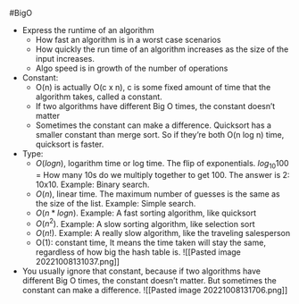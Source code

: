 
#BigO
- Express the runtime of an algorithm
	- How fast an algorithm is in a worst case scenarios
	- How quickly the run time of an algorithm increases as the size of the input increases.
	- Algo speed is in growth of the number of operations
- Constant: 
	- O(n) is actually O(c x n), c is some fixed amount of time that the algorithm takes, called  a constant. 
	- If two algorithms have different Big O times, the constant doesn’t matter
	- Sometimes the constant can make a difference. Quicksort has a smaller constant than merge sort. So if they’re both O(n log n) time, quicksort is faster.
- Type: 
	- $O(log n)$, logarithm time or log time. The flip of exponentials. $log_{10} 100$ = How many 10s do we multiply together to get 100. The answer is 2: 10x10. Example: Binary search. 
	- $O(n)$, linear time. The maximum number of guesses is the same as the size of the list. Example: Simple search.
	- $O(n * log n)$. Example: A fast sorting algorithm, like quicksort
	- $O(n^2)$. Example: A slow sorting algorithm, like selection sort
	- $O(n!)$. Example: A really slow algorithm, like the traveling salesperson
	- O(1): constant time, It means the time taken will stay the same, regardless of how big the hash table is.
![[Pasted image 20221008131037.png]]
- You usually ignore that constant, because if two algorithms have different Big O times, the constant doesn’t matter. But sometimes the constant can make a difference.
![[Pasted image 20221008131706.png]]